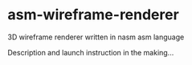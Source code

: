 # asm-wireframe-renderer
3D wireframe renderer written in nasm asm language

Description and launch instruction in the making...
